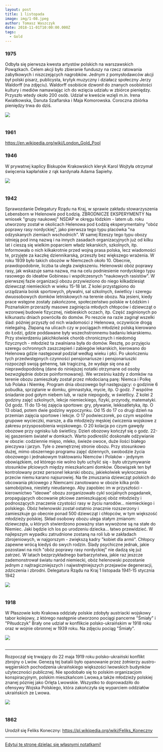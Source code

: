 ```yaml
---
layout: post
title: 1 listopada
image: img/1-08.jpeg
author: Tomasz Waszczyk
date: 2018-11-01T10:00:00.000Z
tags:
  - Gold
---
```


### 1975

Odbyła się pierwsza kwesta artystów polskich na warszawskich Powązkach. Celem akcji było zbieranie funduszy na rzecz ratowania zabytkowych i niszczejących nagrobków. Jednym z pomysłodawców akcji był polski pisarz, publicysta, krytyk muzyczny i działacz społeczny Jerzy Waldorff (na zdjęciu). Waldorff osobiście dzwonił do znanych osobistości kultury i mediów namawiając ich do wzięcia udziału w zbiórce pieniędzy. Przyszło wtedy około 200 osób. Udział w kweście wzięli m.in. Irena Kwiatkowska, Danuta Szaflarska i Maja Komorowska. Coroczna zbiórka pieniędzy trwa do dziś.

<img src="./img/november/waldorff.jpg"/><br><br>

### 1961

https://en.wikipedia.org/wiki/London_Gold_Pool

### 1946

W prywatnej kaplicy Biskupów Krakowskich kleryk Karol Wojtyła otrzymał święcenia kapłańskie z rąk kardynała Adama Sapiehy.

<img src="./img/november/wojtyla.jpg"/><br><br>

### 1942

Sprawozdanie Delegatury Rządu na Kraj, w sprawie zakładu stowarzyszenia Lebensborn w Helenowie pod Łodzią.
ZBRODNICZE EKSPERYMENTY
Na wniosek "grupy naukowej" NSDAP w okręgu łódzkim - latem ub. roku utworzony został w okolicach Helenowa pod Łodzią eksperymentalny "obóz poprawy rasy nordyckiej", jako pierwsza tego typu placówka "na odzyskanych ziemiach wschodnich".
W samej Rzeszy tego typu obozy istnieją pod inną nazwą i na innych zasadach organizacyjnych już od kilku lat i cieszą się wielkim poparciem władz lekarskich, szkolnych, itp. Informowała o nich kilkakrotnie przed wojną prasa polska, lecz wiadomości te, przyjęte za kaczkę dziennikarską, przeszły bez większego wrażenia. W roku 1939 było takich obozów w Niemczech około 10. Obecnie, prawdopodobnie, liczba ta uległa zwiększeniu.
Helenowski obóz poprawy rasy, jak wskazuje sama nazwa, ma na celu podniesienie nordyckiego typu rasowego do ideałów Gobineau i współczesnych "naukowych rasistów". W pierwszej fazie organizacji obozu przywieziono do niego kilkadziesiąt dziewcząt niemieckich w wieku 15-18 lat. Z kolei przystąpiono do urządzania boisk sportowych, pływalni, sal szkolnych, świetlicy i szeregu dwuosobowych domków letniskowych na terenie obozu. Na jesieni, kiedy prace wstępne zostały zakończone, społeczeństwo polskie w Łódzkim i Poznańskim przeraziły masowe zaginięcia młodych chłopców i dziewcząt o wzorowej budowie fizycznej, niebieskich oczach, itp. Część zaginionych po kilkunastu dniach powróciła do domów. Po reszcie na razie zaginął wszelki ślad: później przyszły od nich wiadomości z Helenowa, oczywiście drogą nielegalną.
Złapaną na ulicach czy w pociągach młodzież polską kierowano do Łodzi, gdzie poddawane były wszechstronnemu badaniu lekarskiemu. Przy stwierdzeniu jakichkolwiek chorób chronicznych i niedomóg fizycznych - młodzież ta zwalniana była do domów. Resztę, po przyjęciu szeregu ochronnych zaszczepień i zabiegów lekarskich, kierowano do Helenowa gdzie następował podział według wieku i płci. Po ukończeniu tych przedwstępnych czynności pensjonariusze i pensjonariuszki rozpoczęli swoją gehennę, tak tragiczną, że wydaje się ona aż nieprawdopodobną (dane do niniejszej notatki otrzymane od osoby bezwzględnie dobrze poinformowanej).
We wrześniu każdy z domków na terenie obozu zamieszkały został przez młodocianą parę: Niemca i Polkę lub Polaka i Niemkę. Program dnia obozowego był następujący: o godzinie 6 pobudka, sprzątanie w domku, gimnastyka, mycie, itp. O godz. 7 wspólne śniadanie pod gołym niebem lub, w razie niepogody, w świetlicy. Z kolei 2 godziny zajęć szkolnych, lekcje niemieckiego, fizyki, przyrody, matematyki. Od godz. 11 do 13-tej zajęcia sportowe: gry, pływanie, lekkoatletyka, itp. O 13 obiad, potem dwie godziny wypoczynku. Od 15 do 17 co drugi dzień na przemian zajęcia sportowe i lekcje. O 17 podwieczorek, po czym wspólne grupowe wycieczki, marsze, a dla młodzieży męskiej ćwiczenia wojskowe z zakresu przysposobienia wojskowego. O 20 kolacja po czym gawędy obozowe przy ognisku lub świetlicy. Dzień obozowy kończył się o godz. 22-iej gaszeniem świateł w domkach. Warto podkreślić doskonałe odżywianie w obozie: codziennie mięso, mleko, świeże owoce, duże ilości białego pieczywa i jarzyn. Tyle o zewnętrznej stronie obozu.
Przy stosunkowo dużej, mimo obszernego programu zajęć dziennych, swobodzie życia obozowego i jednakowym traktowaniu Niemców i Polaków - jedynym obowiązkiem, od którego nie wolno było uchylić się - było utrzymywanie stosunków płciowych między mieszkańcami domków. Obowiązek ten był kontrolowany przez personel lekarski obozu, jakiekolwiek wykroczenia przeciw niemu karano najsurowiej. Na tle zmuszania dziewcząt polskich do obcowania płciowego z Niemcami zanotowano w obozie kilka prób samobójstwa, niestety nieudanego. Aby zapobiec im w przyszłości - kierownictwo "ideowe" obozu zorganizowało cykl socjalnych pogadanek, propagujących obcowanie płciowe zamieszkującej obóz młodzieży i podnoszących znaczenie czystości rasy w życiu narodów... niemieckiego i polskiego.
Obóz helenowski został ostatnio znacznie rozszerzony i zamieszkuje go obecnie ponad 500 dziewcząt i chłopców, w tym większość młodzieży polskiej. Skład osobowy obozu ulega stałym zmianom: dziewczęta, u których stwierdzono poważny stan wywożone są na stałe do Niemiec. Jaki będzie ich los po urodzeniu dziecka... łatwo przewidzieć. W najlepszym wypadku zatrudnione zostaną na roli lub w zakładach zbrojeniowych, w najgorszym - zwiększą kadry "kobiet dla armii". Chłopcy zapewne wrócą kiedyś do swych rodzin. Ślady psychiczne jednak, jakie pozostawi na nich "obóz poprawy rasy nordyckiej" nie dadzą się już zatrzeć.
W latach bezprzykładnego barbarzyństwa, jakie raz jeszcze zademonstrował światu naród niemiecki, obóz helenowski pozostanie jednym z najtragiczniejszych i najwstrętniejszych przejawów degeneracji, zdziczenia i zbrodni.
Delegatura Rządu na Kraj 1 listopada 1941-15 stycznia 1942

<img src="./img/november/zdziczenie.jpg"/><br><br>

### 1918

W Płaszowie koło Krakowa oddziały polskie zdobyły austriacki wojskowy tabor kolejowy, z którego następnie utworzono pociągi pancerne "Śmiały" i "Piłsudczyk" Brały one udział w konflikcie polsko-ukraińskim w 1918 roku oraz w wojnie obronnej w 1939 roku.
Na zdjęciu pociąg "Śmiały".

<img src="./img/november/smialy.jpg"/><br><br>

---

Rozpoczął się trwający do 22 maja 1919 roku polsko-ukraiński konflikt zbrojny o Lwów.
Genezą tej batalii było opanowanie przez żołnierzy austro-węgierskich pochodzenia ukraińskiego większości lwowskich budynków użyteczności publicznej. Nie spodobało się to polskim organizacjom konspiracyjnym, polskim mieszkańcom Lwowa,a także młodzieży polskiej znanej pózniej jako Orlęta Lwowskie. Wszystko to doprowadziło do ofensywy Wojska Polskiego, która zakończyła się wyparciem oddziałów ukraińskich ze Lwowa.

<img src="./img/november/niepodleglosc.jpg"/><br><br>

### 1862

Urodził się Feliks Koneczny: https://pl.wikipedia.org/wiki/Feliks_Koneczny

---

<a href="https://github.com/TomaszWaszczyk/historia.waszczyk.com/edit/master/src/content/november-1.md" target="_blank">Edytuj tę stronę dzieląc się własnymi notatkami!</a>
